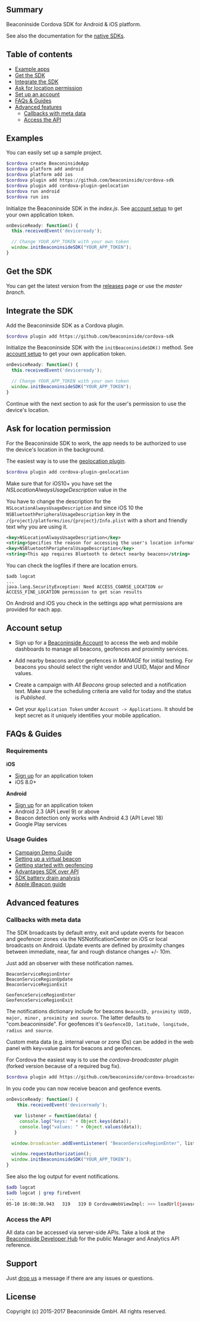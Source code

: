 ## Summary

Beaconinside Cordova SDK for Android &amp; iOS platform.

See also the documentation for the [native SDKs](https://github.com/beaconinside/sdks).

## Table of contents

* [Example apps](#examples)
* [Get the SDK](#get-sdk)
* [Integrate the SDK](#integrate-sdk)
* [Ask for location permission](#permissions)
* [Set up an account](#account)
* [FAQs & Guides](#faq)
* [Advanced features](#advanced-features)
   * [Callbacks with meta data](#callbacks)
   * [Access the API](#api)

## <a id="examples"></a>Examples

You can easily set up a sample project.

```bash
$cordova create BeaconinsideApp
$cordova platform add android
$cordova platform add ios
$cordova plugin add https://github.com/beaconinside/cordova-sdk
$cordova plugin add cordova-plugin-geolocation
$cordova run android
$cordova run ios
```

Initialize the Beaconinside SDK in the *index.js*. See [account setup](#account) to get your own application token.

```js
onDeviceReady: function() {
  this.receivedEvent('deviceready');

  // Change YOUR_APP_TOKEN with your own token
  window.initBeaconinsideSDK("YOUR_APP_TOKEN");
}
```

## <a id="get-sdk"></a>Get the SDK

You can get the latest version from the [releases](https://github.com/beaconinside/cordova-sdk/releases) page or use the *master branch*.


## <a id="integrate-sdk"></a>Integrate the SDK

Add the Beaconinside SDK as a Cordova plugin.

```bash
$cordova plugin add https://github.com/beaconinside/cordova-sdk
```

Initialize the Beaconinside SDK with the `initBeaconinsideSDK()` method. See [account setup](#account) to get your own application token.

```js
onDeviceReady: function() {
  this.receivedEvent('deviceready');

  // Change YOUR_APP_TOKEN with your own token
  window.initBeaconinsideSDK("YOUR_APP_TOKEN");
}
```

Continue with the next section to ask for the user's permission to use the device's location.


## <a id="permissions"></a>Ask for location permission

For the Beaconinside SDK to work, the app needs to be authorized to use the device's location in the background.

The easiest way is to use the [geolocation plugin](https://github.com/apache/cordova-plugin-geolocation).

```bash
$cordova plugin add cordova-plugin-geolocation
```

Make sure that for iOS10+ you have set the *NSLocationAlwaysUsageDescription* value in the

You have to change the description for the `NSLocationAlwaysUsageDescription` and since iOS 10 the `NSBluetoothPeripheralUsageDescription` key in the `/{project}/platforms/ios/{project}/Info.plist` with a short and friendly text why you are using it.

```xml
<key>NSLocationAlwaysUsageDescription</key>
<string>Specifies the reason for accessing the user's location information.</string>
<key>NSBluetoothPeripheralUsageDescription</key>
<string>This app requires Bluetooth to detect nearby beacons</string>
```

You can check the logfiles if there are location errors.

```
$adb logcat
...
java.lang.SecurityException: Need ACCESS_COARSE_LOCATION or ACCESS_FINE_LOCATION permission to get scan results
```

On Android and iOS you check in the settings app what permissions are provided for each app.


## <a id="account"></a>Account setup

* Sign up for a [Beaconinside Account][dmp] to access the web and mobile dashboards to manage all beacons, geofences and proximity services.

* Add nearby beacons and/or geofences in *MANAGE* for initial testing. For beacons you should select the right vendor and UUID, Major and Minor values.

* Create a campaign with _All Beacons_ group selected and a notification text. Make sure the scheduling criteria are valid for today and the status is *Published*.

* Get your `Application Token` under `Account -> Applications`. It should be kept secret as it uniquely identifies your mobile application.


## <a id="faq"></a>FAQs & Guides

### Requirements

**iOS**

* [Sign up][dmp] for an application token
* iOS 8.0+

**Android**

* [Sign up][dmp] for an application token
* Android 2.3 (API Level 9) or above
* Beacon detection only works with Android 4.3 (API Level 18)
* Google Play services

### Usage Guides

* [Campaign Demo Guide](http://developers.beaconinside.com/docs/demoing-beacons-and-geofences)
* [Setting up a virtual beacon](http://developers.beaconinside.com/docs/virtual-ibeacon)
* [Getting started with geofencing](http://developers.beaconinside.com/docs/geofencing-getting-started)
* [Advantages SDK over API](http://developers.beaconinside.com/docs/sdk-vs-api-integration)
* [SDK battery drain analysis](http://developers.beaconinside.com/docs/sdk-battery-drain)
* [Apple iBeacon guide](https://developer.apple.com/ibeacon/)


## <a id="examples"></a>Advanced features

### <a id="callbacks"></a>Callbacks with meta data

The SDK broadcasts by default entry, exit and update events for beacon and geofencer zones via the NSNotificationCenter on iOS or local broadcasts on Android. Update events are defined by proximity changes between immediate, near, far and rough distance changes +/- 10m.

Just add an observer with these notification names.

```
BeaconServiceRegionEnter
BeaconServiceRegionUpdate
BeaconServiceRegionExit

GeofenceServiceRegionEnter
GeofenceServiceRegionExit
```

The notifications dictionary include for beacons
`BeaconID, proximity UUID, major, minor, proximity and source`. The latter defaults to "com.beaconinside". For geofences it's `GeofenceID, latitude, longitude, radius and source`.

Custom meta data (e.g. internal venue or zone IDs) can be added in the web panel with key=value pairs for beacons and geofences.

For Cordova the easiest way is to use the *cordova-broadcaster plugin* (forked version because of a required bug fix).

```bash
$cordova plugin add https://github.com/beaconinside/cordova-broadcaster
```

In you code you can now receive beacon and geofence events.

```js
onDeviceReady: function() {
    this.receivedEvent('deviceready');

   var listener = function(data) {
     console.log("keys: " + Object.keys(data));
     console.log("values: " + Object.values(data));
   }

  window.broadcaster.addEventListener( "BeaconServiceRegionEnter", listener);

  window.requestAuthorization();
  window.initBeaconinsideSDK("YOUR_APP_TOKEN");
}
```

See also the log output for event notifications.

```bash
$adb logcat
$adb logcat | grep fireEvent
...
05-10 16:08:38.943   319   319 D CordovaWebViewImpl: >>> loadUrl(javascript:window.broadcaster.fireEvent( 'BeaconServiceRegionEnter', {"proximity":"near","rssi":-68,"uuid":"F0018B9B-7509-4C31-A905-1A27D39C003C","major":42209,"minor":12731} );)
```

### <a id="api"></a>Access the API

All data can be accessed via server-side APIs. Take a look at the [Beaconinside Developer Hub][dev-hub] for the public Manager and Analytics API reference.


## <a id="support"></a>Support

Just [drop us](mailto:support@beaconinside.com) a message if there are any issues or questions.

## License

Copyright (c) 2015-2017 Beaconinside GmbH. All rights reserved.

[dev-hub]: http://developers.beaconinside.com
[beaconinside]: https://www.beaconinside.com
[dmp]: https://dmp.beaconinside.com
